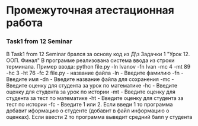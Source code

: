 # Промежуточная атестационная работа
### Task1 from 12 Seminar
В Task1 from 12 Seminar брался за основу код из Д\з Задачки 1 "Урок 12. ООП. Финал" 
В программе реализована система ввода из строки терминала. Пример ввода:
python file.py -ln Ivanov -fn Ivan -mc 4 -mt 89 -hc 3 -ht 76 -fc 2
file.py - название файла
-ln - Введите фамилию
-fn - Введите имя
-dn - Введите название файла для сохранения
-mc - Введите оценку для студента за урок по математике
-hc - Введите оценку для студента за урок по истории
-mt - Введите оценку для студента за тест по математике
-ht - Введите оценку для студента за тест по истории
-fc - Введите 1 или 2. Если введи 1 то программа добавит иформацию о студенте (добавит в файл информацию о оценках). Если ввести 2 то программа выведит средний балл у студента
